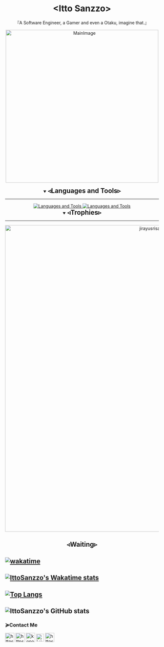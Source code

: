 <h1 align="center">&ltItto Sanzzo&gt</h1>
<p align="center">『A Software Engineer, a Gamer and even a Otaku, imagine that.』</p>
<p align="center"><img width=500px src="https://i.imgur.com/yHtkpjK.png" alt="MainImage"></p>

<details align="center" open>
  <summary><h2 style="display: inline">◃Languages and Tools▹</h2></summary>
<hr>
<a href="https://skillicons.dev">
<img src="https://skillicons.dev/icons?i=html,css,tailwind,javascript,typescript,react,nodejs,c,cpp,cs,dotnet" alt="Languages and Tools">
<img src="https://skillicons.dev/icons?i=vscode,vim,git,docker,linux,mysql,postgresql" alt="Languages and Tools">
</a>
</details>

<details align="center" open>
  <summary><h2 style="display: inline;">◃Trophies▹</h2></summary>
<hr>
<a href="https://github.com/ryo-ma/github-profile-trophy"><img width=1003px src="https://github-profile-trophy.vercel.app/?username=ittosanzzo&theme=algolia&no-bg=true&no-frame=true&row=1" alt="jirayusrisawat-github" /></a>
</details>

<h2 align="center">◃Waiting▹</h2>

## [![wakatime](https://wakatime.com/badge/user/b6f12575-a4cd-45fe-bca3-d63aac6a5d32.svg)](https://wakatime.com/@b6f12575-a4cd-45fe-bca3-d63aac6a5d32)

## [![IttoSanzzo's Wakatime stats](https://github-readme-stats.vercel.app/api/wakatime?username=ittosanzzo&layout=compact)](https://github.com/ittosanzzo)

## [![Top Langs](https://github-readme-stats.vercel.app/api/top-langs/?username=ittosanzzo&layout=compact)](https://github.com/anuraghazra/github-readme-stats)

## ![IttoSanzzo's GitHub stats](https://github-readme-stats.vercel.app/api?username=ittosanzzo&count_private=true&show_icons=true&theme=Default)

<h3>≽Contact Me</h3>
<p align="left">

<a href="https://discordapp.com/users/301498447088058368" target="blank"><img align="center" src="https://i.postimg.cc/tJCkzYBH/Discord-Icon.png" alt="https://discordapp.com/users/301498447088058368" height="30" width="30" /></a>
<a href="https://wa.me/5521964058766" target="blank"><img align="center" src="https://i.postimg.cc/c4MZCJzB/Whatsapp-Icon.png" alt="https://wa.me/5521964058766" height="30" width="30" /></a>
<a href="mailto:konohittos+dev@gmail.com" target="blank"><img align="center" src="https://img.icons8.com/color/344/gmail-new.png" alt="konohittos+dev@gmail.com" height="30" width="30" /></a>
<a href="https://www.linkedin.com/in/ittosanzzo/" target="blank"><img align="center" src="https://i.postimg.cc/1541KK74/Linkedin-Icon.png" alt="https://www.linkedin.com/in/ittosanzzo/" height="25" width="25" /></a>
<a href="https://www.instagram.com/ittos.sanzzo/" target="blank"><img align="center" src="https://raw.githubusercontent.com/rahuldkjain/github-profile-readme-generator/master/src/images/icons/Social/instagram.svg" alt="https://www.instagram.com/ittos.sanzzo/" height="30" width="30" /></a>

</p>
